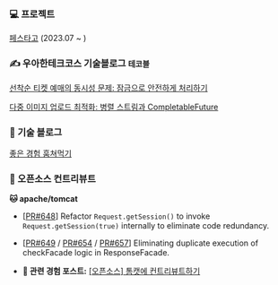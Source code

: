 ### 💻 프로젝트
[페스타고](https://github.com/woowacourse-teams/2023-festa-go) (2023.07 ~ )

### ✍️ 우아한테크코스 기술블로그 `테코블`
[선착순 티켓 예매의 동시성 문제: 잠금으로 안전하게 처리하기](https://tecoble.techcourse.co.kr/post/2023-08-16-concurrency-managing/)

[다중 이미지 업로드 최적화: 병렬 스트림과 CompletableFuture](https://github.com/woowacourse/tecoble/blob/ash/multi-image-upload/src/content/post/2023-10-13-multiple-image-upload.md)


### 📄 기술 블로그
[좋은 경험 훔쳐먹기](https://xxeol.tistory.com/)

### 🚀 오픈소스 컨트리뷰트
**🐱 apache/tomcat**

- [[PR#648](https://github.com/apache/tomcat/pull/648)] Refactor `Request.getSession()` to invoke `Request.getSession(true)` internally to eliminate code redundancy.

- [[PR#649](https://github.com/apache/tomcat/pull/649) / [PR#654](https://github.com/apache/tomcat/pull/654) /  [PR#657](https://github.com/apache/tomcat/pull/657)]
Eliminating duplicate execution of checkFacade logic in ResponseFacade.

- **📝 관련 경험 포스트:** [[오픈소스] 톰캣에 컨트리뷰트하기](https://xxeol.tistory.com/46)

